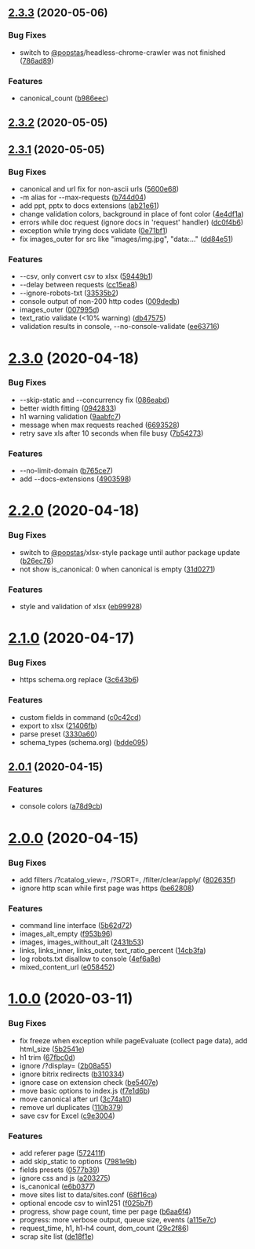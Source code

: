 ## [2.3.3](https://github.com/viasite/site-audit-seo/compare/v2.3.2...v2.3.3) (2020-05-06)


### Bug Fixes

* switch to [@popstas](https://github.com/popstas)/headless-chrome-crawler was not finished ([786ad89](https://github.com/viasite/site-audit-seo/commit/786ad89))


### Features

* canonical_count ([b986eec](https://github.com/viasite/site-audit-seo/commit/b986eec))



## [2.3.2](https://github.com/viasite/site-audit-seo/compare/v2.3.1...v2.3.2) (2020-05-05)



## [2.3.1](https://github.com/viasite/site-audit-seo/compare/v2.3.0...v2.3.1) (2020-05-05)


### Bug Fixes

*  canonical and url fix for non-ascii urls ([5600e68](https://github.com/viasite/site-audit-seo/commit/5600e68))
* -m alias for --max-requests ([b744d04](https://github.com/viasite/site-audit-seo/commit/b744d04))
* add ppt, pptx to docs extensions ([ab21e61](https://github.com/viasite/site-audit-seo/commit/ab21e61))
* change validation colors, background in place of font color ([4e4df1a](https://github.com/viasite/site-audit-seo/commit/4e4df1a))
* errors while doc request (ignore docs in 'request' handler) ([dc0f4b6](https://github.com/viasite/site-audit-seo/commit/dc0f4b6))
* exception while trying docs validate ([0e71bf1](https://github.com/viasite/site-audit-seo/commit/0e71bf1))
* fix images_outer for src like "images/img.jpg", "data:..." ([dd84e51](https://github.com/viasite/site-audit-seo/commit/dd84e51))


### Features

* --csv, only convert csv to xlsx ([59449b1](https://github.com/viasite/site-audit-seo/commit/59449b1))
* --delay between requests ([cc15ea8](https://github.com/viasite/site-audit-seo/commit/cc15ea8))
* --ignore-robots-txt ([33535b2](https://github.com/viasite/site-audit-seo/commit/33535b2))
* console output of non-200 http codes ([009dedb](https://github.com/viasite/site-audit-seo/commit/009dedb))
* images_outer ([007995d](https://github.com/viasite/site-audit-seo/commit/007995d))
* text_ratio validate (<10% warning) ([db47575](https://github.com/viasite/site-audit-seo/commit/db47575))
* validation results in console, --no-console-validate ([ee63716](https://github.com/viasite/site-audit-seo/commit/ee63716))



# [2.3.0](https://github.com/viasite/site-audit-seo/compare/v2.2.0...v2.3.0) (2020-04-18)


### Bug Fixes

* --skip-static and --concurrency fix ([086eabd](https://github.com/viasite/site-audit-seo/commit/086eabd))
* better width fitting ([0942833](https://github.com/viasite/site-audit-seo/commit/0942833))
* h1 warning validation ([9aabfc7](https://github.com/viasite/site-audit-seo/commit/9aabfc7))
* message when max requests reached ([6693528](https://github.com/viasite/site-audit-seo/commit/6693528))
* retry save xls after 10 seconds when file busy ([7b54273](https://github.com/viasite/site-audit-seo/commit/7b54273))


### Features

* --no-limit-domain ([b765ce7](https://github.com/viasite/site-audit-seo/commit/b765ce7))
* add --docs-extensions ([4903598](https://github.com/viasite/site-audit-seo/commit/4903598))



# [2.2.0](https://github.com/viasite/site-audit-seo/compare/v2.1.0...v2.2.0) (2020-04-18)


### Bug Fixes

*  switch to [@popstas](https://github.com/popstas)/xlsx-style package until author package update ([b26ec76](https://github.com/viasite/site-audit-seo/commit/b26ec76))
* not show is_canonical: 0 when canonical is empty ([31d0271](https://github.com/viasite/site-audit-seo/commit/31d0271))


### Features

* style and validation of xlsx ([eb99928](https://github.com/viasite/site-audit-seo/commit/eb99928))



# [2.1.0](https://github.com/viasite/site-audit-seo/compare/v2.0.1...v2.1.0) (2020-04-17)


### Bug Fixes

* https schema.org replace ([3c643b6](https://github.com/viasite/site-audit-seo/commit/3c643b6))


### Features

* custom fields in command ([c0c42cd](https://github.com/viasite/site-audit-seo/commit/c0c42cd))
* export to xlsx ([21406fb](https://github.com/viasite/site-audit-seo/commit/21406fb))
* parse preset ([3330a60](https://github.com/viasite/site-audit-seo/commit/3330a60))
* schema_types (schema.org) ([bdde095](https://github.com/viasite/site-audit-seo/commit/bdde095))



## [2.0.1](https://github.com/viasite/site-audit-seo/compare/v2.0.0...v2.0.1) (2020-04-15)


### Features

* console colors ([a78d9cb](https://github.com/viasite/site-audit-seo/commit/a78d9cb))



# [2.0.0](https://github.com/viasite/site-audit-seo/compare/v1.0.0...v2.0.0) (2020-04-15)


### Bug Fixes

* add filters /?catalog_view=, /?SORT=, /filter/clear/apply/ ([802635f](https://github.com/viasite/site-audit-seo/commit/802635f))
* ignore http scan while first page was https ([be62808](https://github.com/viasite/site-audit-seo/commit/be62808))


### Features

* command line interface ([5b62d72](https://github.com/viasite/site-audit-seo/commit/5b62d72))
* images_alt_empty ([f953b96](https://github.com/viasite/site-audit-seo/commit/f953b96))
* images, images_without_alt ([2431b53](https://github.com/viasite/site-audit-seo/commit/2431b53))
* links, links_inner, links_outer, text_ratio_percent ([14cb3fa](https://github.com/viasite/site-audit-seo/commit/14cb3fa))
* log robots.txt disallow to console ([4ef6a8e](https://github.com/viasite/site-audit-seo/commit/4ef6a8e))
* mixed_content_url ([e058452](https://github.com/viasite/site-audit-seo/commit/e058452))



# [1.0.0](https://github.com/viasite/site-audit-seo/compare/de18f1e...v1.0.0) (2020-03-11)


### Bug Fixes

* fix freeze when exception while pageEvaluate (collect page data), add html_size ([5b2541e](https://github.com/viasite/site-audit-seo/commit/5b2541e))
* h1 trim ([67fbc0d](https://github.com/viasite/site-audit-seo/commit/67fbc0d))
* ignore /?display= ([2b08a55](https://github.com/viasite/site-audit-seo/commit/2b08a55))
* ignore bitrix redirects ([b310334](https://github.com/viasite/site-audit-seo/commit/b310334))
* ignore case on extension check ([be5407e](https://github.com/viasite/site-audit-seo/commit/be5407e))
* move basic options to index.js ([f7e1d6b](https://github.com/viasite/site-audit-seo/commit/f7e1d6b))
* move canonical after url ([3c74a10](https://github.com/viasite/site-audit-seo/commit/3c74a10))
* remove url duplicates ([110b379](https://github.com/viasite/site-audit-seo/commit/110b379))
* save csv for Excel ([c9e3004](https://github.com/viasite/site-audit-seo/commit/c9e3004))


### Features

* add referer page ([572411f](https://github.com/viasite/site-audit-seo/commit/572411f))
* add skip_static to options ([7981e9b](https://github.com/viasite/site-audit-seo/commit/7981e9b))
* fields presets ([0577b39](https://github.com/viasite/site-audit-seo/commit/0577b39))
* ignore css and js ([a203275](https://github.com/viasite/site-audit-seo/commit/a203275))
* is_canonical ([e6b0377](https://github.com/viasite/site-audit-seo/commit/e6b0377))
* move sites list to data/sites.conf ([68f16ca](https://github.com/viasite/site-audit-seo/commit/68f16ca))
* optional encode csv to win1251 ([f025b7f](https://github.com/viasite/site-audit-seo/commit/f025b7f))
* progress, show page count, time per page ([b6aa6f4](https://github.com/viasite/site-audit-seo/commit/b6aa6f4))
* progress: more verbose output, queue size, events ([a115e7c](https://github.com/viasite/site-audit-seo/commit/a115e7c))
* request_time, h1, h1-h4 count, dom_count ([29c2f86](https://github.com/viasite/site-audit-seo/commit/29c2f86))
* scrap site list ([de18f1e](https://github.com/viasite/site-audit-seo/commit/de18f1e))



